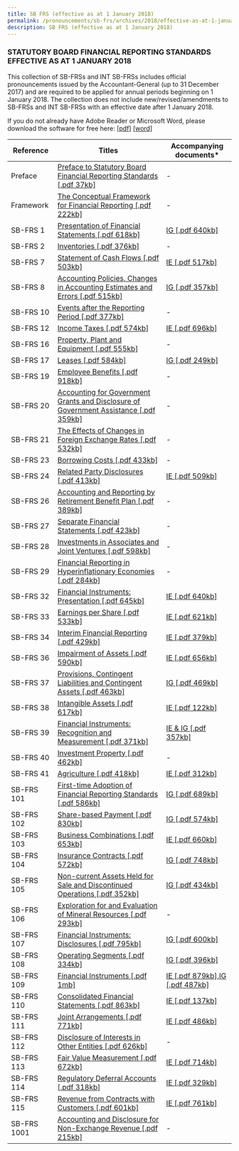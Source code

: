 ```yaml
---
title: SB FRS (effective as at 1 January 2018)
permalink: /pronouncements/sb-frs/archives/2018/effective-as-at-1-january-2018/
description: SB FRS (effective as at 1 January 2018)
---
```

### STATUTORY BOARD FINANCIAL REPORTING STANDARDS EFFECTIVE AS AT 1 JANUARY 2018

This collection of SB-FRSs and INT SB-FRSs includes official pronouncements issued by the Accountant-General (up to 31 December 2017) and are required to be applied for annual periods beginning on 1 January 2018. The collection does not include new/revised/amendments to SB-FRSs and INT SB-FRSs with an effective date after 1 January 2018.

If you do not already have Adobe Reader or Microsoft Word, please download the software for free here: [\[pdf\]](http://www.adobe.com/products/acrobat/readstep2.html) [\[word\]](http://www.microsoft.com/downloads/details.aspx?FamilyID=95e24c87-8732-48d5-8689-ab826e7b8fdf&DisplayLang=en)

| Reference | Titles | Accompanying documents\* |
| -------- | -------- | -------- |
| Preface | [Preface to Statutory Board Financial Reporting Standards [.pdf 37kb]](/files/Docs/Default%20Source/Sb%20Frs/Effective%20As%20At%201%20January%202018/sb-frs_preface.pdf) | - |
| Framework | [The Conceptual Framework for Financial Reporting [.pdf 222kb]](/files/Docs/Default%20Source/Sb%20Frs/Effective%20As%20At%201%20January%202018/sb-frs_framework.pdf) | - |
| SB-FRS 1 | [Presentation of Financial Statements [.pdf 618kb]](/files/Docs/Default%20Source/Sb%20Frs/Effective%20As%20At%201%20January%202018/sb-frs_1_(2018).pdf) | [IG [.pdf 640kb]](/files/Docs/Default%20Source/Sb%20Frs/Effective%20As%20At%201%20January%202018/sb-frs_1_ig_(2018).pdf) |
| SB-FRS 2 | [Inventories [.pdf 376kb]](/files/Docs/Default%20Source/Sb%20Frs/Effective%20As%20At%201%20January%202018/sb-frs_2_(2018).pdf) | - |
| SB-FRS 7 | [Statement of Cash Flows [.pdf 503kb]](/files/Docs/Default%20Source/Sb%20Frs/Effective%20As%20At%201%20January%202018/sb-frs_7_(2018).pdf) | [IE [.pdf 517kb]](/files/Docs/Default%20Source/Sb%20Frs/Effective%20As%20At%201%20January%202018/sb-frs_7_ie_(2018).pdf) |
| SB-FRS 8 | [Accounting Policies, Changes in Accounting Estimates and Errors [.pdf 515kb]](/files/Docs/Default%20Source/Sb%20Frs/Effective%20As%20At%201%20January%202018/sb-frs_8_(2018).pdf) | [IG [.pdf 357kb]](/files/Docs/Default%20Source/Sb%20Frs/Effective%20As%20At%201%20January%202018/sb-frs_8_ig_(2018).pdf) |
| SB-FRS 10 | [Events after the Reporting Period [.pdf 377kb]](/files/Docs/Default%20Source/Sb%20Frs/Effective%20As%20At%201%20January%202018/sb-frs_10_(2018).pdf) | - |
| SB-FRS 12 | [Income Taxes [.pdf 574kb]](/files/Docs/Default%20Source/Sb%20Frs/Effective%20As%20At%201%20January%202018/sb-frs_12_(2018).pdf) | [IE [.pdf 696kb]](/files/Docs/Default%20Source/Sb%20Frs/Effective%20As%20At%201%20January%202018/sb-frs_12_ie_(2018).pdf) |
| SB-FRS 16 | [Property, Plant and Equipment [.pdf 555kb]](/files/Docs/Default%20Source/Sb%20Frs/Effective%20As%20At%201%20January%202018/sb-frs_16_(2018).pdf) | - |
| SB-FRS 17 | [Leases [.pdf 584kb]](/files/Docs/Default%20Source/Sb%20Frs/Effective%20As%20At%201%20January%202018/sb-frs_17_(2018).pdf) | [IG [.pdf 249kb]](/files/Docs/Default%20Source/Sb%20Frs/Effective%20As%20At%201%20January%202018/sb-frs_17_ig_(2018).pdf) |
| SB-FRS 19 | [Employee Benefits [.pdf 918kb]](/files/Docs/Default%20Source/Sb%20Frs/Effective%20As%20At%201%20January%202018/sb-frs_19_(2018).pdf) | - |
| SB-FRS 20 | [Accounting for Government Grants and Disclosure of Government Assistance [.pdf 359kb]](/files/Docs/Default%20Source/Sb%20Frs/Effective%20As%20At%201%20January%202018/sb-frs_20_(2018).pdf) | - |
| SB-FRS 21 | [The Effects of Changes in Foreign Exchange Rates [.pdf 532kb]](/files/Docs/Default%20Source/Sb%20Frs/Effective%20As%20At%201%20January%202018/sb-frs_21_(2018).pdf) | - |
| SB-FRS 23 | [Borrowing Costs [.pdf 433kb]](/files/Docs/Default%20Source/Sb%20Frs/Effective%20As%20At%201%20January%202018/sb-frs_23_(2018).pdf) | - |
| SB-FRS 24 | [Related Party Disclosures [.pdf 413kb]](/files/Docs/Default%20Source/Sb%20Frs/Effective%20As%20At%201%20January%202018/sb-frs_24_(2018).pdf) | [IE [.pdf 509kb]](/files/Docs/Default%20Source/Sb%20Frs/Effective%20As%20At%201%20January%202018/sb-frs_24_ie_(2018).pdf) |
| SB-FRS 26 | [Accounting and Reporting by Retirement Benefit Plan [.pdf 389kb]](/files/Docs/Default%20Source/Sb%20Frs/Effective%20As%20At%201%20January%202018/sb-frs_26_(2018).pdf) | - |
| SB-FRS 27 | [Separate Financial Statements [.pdf 423kb]](/files/Docs/Default%20Source/Sb%20Frs/Effective%20As%20At%201%20January%202018/sb-frs_27_(2018).pdf) | - |
| SB-FRS 28 | [Investments in Associates and Joint Ventures [.pdf 598kb]](/files/Docs/Default%20Source/Sb%20Frs/Effective%20As%20At%201%20January%202018/sb-frs_28_(2018).pdf) | - |
| SB-FRS 29 | [Financial Reporting in Hyperinflationary Economies [.pdf 284kb]](/files/Docs/Default%20Source/Sb%20Frs/Effective%20As%20At%201%20January%202018/sb-frs_29_(2018).pdf) | - |
| SB-FRS 32 | [Financial Instruments: Presentation [.pdf 645kb]](/files/Docs/Default%20Source/Sb%20Frs/Effective%20As%20At%201%20January%202018/sb-frs_32_(2018).pdf) | [IE [.pdf 640kb]](/files/Docs/Default%20Source/Sb%20Frs/Effective%20As%20At%201%20January%202018/sb-frs_32_ie_(2018).pdf) |
| SB-FRS 33 | [Earnings per Share [.pdf 533kb]](/files/Docs/Default%20Source/Sb%20Frs/Effective%20As%20At%201%20January%202018/sb-frs_33_(2018).pdf) | [IE [.pdf 621kb]](/files/Docs/Default%20Source/Sb%20Frs/Effective%20As%20At%201%20January%202018/sb-frs_33_ie_(2018).pdf) |
| SB-FRS 34 | [Interim Financial Reporting [.pdf 429kb]](/files/Docs/Default%20Source/Sb%20Frs/Effective%20As%20At%201%20January%202018/sb-frs_34_(2018).pdf) | [IE [.pdf 379kb]](/files/Docs/Default%20Source/Sb%20Frs/Effective%20As%20At%201%20January%202018/sb-frs_34_ie_(2018).pdf) |
| SB-FRS 36 | [Impairment of Assets [.pdf 590kb]](/files/Docs/Default%20Source/Sb%20Frs/Effective%20As%20At%201%20January%202018/sb-frs_36_(2018).pdf) | [IE [.pdf 656kb]](/files/Docs/Default%20Source/Sb%20Frs/Effective%20As%20At%201%20January%202018/sb-frs_36_ie_(2018).pdf) |
| SB-FRS 37 | [Provisions, Contingent Liabilities and Contingent Assets [.pdf 463kb]](/files/Docs/Default%20Source/Sb%20Frs/Effective%20As%20At%201%20January%202018/sb-frs_37_(2018).pdf) | [IG [.pdf 469kb]](/files/Docs/Default%20Source/Sb%20Frs/Effective%20As%20At%201%20January%202018/sb-frs_37_ig_(2018).pdf) |
| SB-FRS 38 | [Intangible Assets [.pdf 617kb]](/files/Docs/Default%20Source/Sb%20Frs/Effective%20As%20At%201%20January%202018/sb-frs_38_(2018).pdf) | [IE [.pdf 122kb]](/files/Docs/Default%20Source/Sb%20Frs/Effective%20As%20At%201%20January%202018/sb-frs_38_ie_(2018).pdf) |
| SB-FRS 39 | [Financial Instruments: Recognition and Measurement [.pdf 371kb]](/files/Docs/Default%20Source/Sb%20Frs/Effective%20As%20At%201%20January%202018/sb-frs_39_(2018).pdf) | [IE & IG [.pdf 357kb]](/files/Docs/Default%20Source/Sb%20Frs/Effective%20As%20At%201%20January%202018/sb-frs_39_ie_ig_(2018).pdf) |
| SB-FRS 40 | [Investment Property [.pdf 462kb]](/files/Docs/Default%20Source/Sb%20Frs/Effective%20As%20At%201%20January%202018/sb-frs_40_(2018).pdf) | - |
| SB-FRS 41 | [Agriculture [.pdf 418kb]](/files/Docs/Default%20Source/Sb%20Frs/Effective%20As%20At%201%20January%202018/sb-frs_41_(2018).pdf) | [IE [.pdf 312kb]](/files/Docs/Default%20Source/Sb%20Frs/Effective%20As%20At%201%20January%202018/sb-frs_41_ie_(2018).pdf) |
| SB-FRS 101 | [First-time Adoption of Financial Reporting Standards [.pdf 586kb]](/files/Docs/Default%20Source/Sb%20Frs/Effective%20As%20At%201%20January%202018/sb-frs_101_(2018).pdf) | [IG [.pdf 689kb]](/files/Docs/Default%20Source/Sb%20Frs/Effective%20As%20At%201%20January%202018/sb-frs_101_ig_(2018).pdf) |
| SB-FRS 102 | [Share-based Payment [.pdf 830kb]](/files/Docs/Default%20Source/Sb%20Frs/Effective%20As%20At%201%20January%202018/sb-frs_102_(2018).pdf) | [IG [.pdf 574kb]](/files/Docs/Default%20Source/Sb%20Frs/Effective%20As%20At%201%20January%202018/sb-frs_102_ig_(2018).pdf) |
| SB-FRS 103 | [Business Combinations [.pdf 653kb]](/files/Docs/Default%20Source/Sb%20Frs/Effective%20As%20At%201%20January%202018/sb-frs_103_(2018).pdf) | [IE [.pdf 660kb]](/files/Docs/Default%20Source/Sb%20Frs/Effective%20As%20At%201%20January%202018/sb-frs_103_ie_(2018).pdf) |
| SB-FRS 104 | [Insurance Contracts [.pdf 572kb]](/files/Docs/Default%20Source/Sb%20Frs/Effective%20As%20At%201%20January%202018/sb-frs_104_(2018).pdf) | [IG [.pdf 748kb]](/files/Docs/Default%20Source/Sb%20Frs/Effective%20As%20At%201%20January%202018/sb-frs_104_ig_(2018).pdf) |
| SB-FRS 105 | [Non-current Assets Held for Sale and Discontinued Operations [.pdf 352kb]](/files/Docs/Default%20Source/Sb%20Frs/Effective%20As%20At%201%20January%202018/sb-frs_105_(2018).pdf) | [IG [.pdf 434kb]](/files/Docs/Default%20Source/Sb%20Frs/Effective%20As%20At%201%20January%202018/sb-frs_105_ig_(2018).pdf) |
| SB-FRS 106 | [Exploration for and Evaluation of Mineral Resources [.pdf 293kb]](/files/Docs/Default%20Source/Sb%20Frs/Effective%20As%20At%201%20January%202018/sb-frs_106_(2018).pdf) | - |
| SB-FRS 107 | [Financial Instruments: Disclosures [.pdf 795kb]](/files/Docs/Default%20Source/Sb%20Frs/Effective%20As%20At%201%20January%202018/sb-frs_107_(2018).pdf) | [IG [.pdf 600kb]](/files/Docs/Default%20Source/Sb%20Frs/Effective%20As%20At%201%20January%202018/sb-frs_107_ig_(2018).pdf) |
| SB-FRS 108 | [Operating Segments [.pdf 334kb]](/files/Docs/Default%20Source/Sb%20Frs/Effective%20As%20At%201%20January%202018/sb-frs_108_(2018).pdf) | [IG [.pdf 396kb]](/files/Docs/Default%20Source/Sb%20Frs/Effective%20As%20At%201%20January%202018/sb-frs_108_ig_(2018).pdf) |
| SB-FRS 109 | [Financial Instruments [.pdf 1mb]](/files/Docs/Default%20Source/Sb%20Frs/Effective%20As%20At%201%20January%202018/sb-frs_109_(2018).pdf) | [IE [.pdf 879kb]](/files/Docs/Default%20Source/Sb%20Frs/Effective%20As%20At%201%20January%202018/sb-frs_109_ie_(2018).pdf),[IG [.pdf 487kb]](/files/Docs/Default%20Source/Sb%20Frs/Effective%20As%20At%201%20January%202018/sb-frs_109_ig_(2018).pdf) |
| SB-FRS 110 | [Consolidated Financial Statements [.pdf 863kb]](/files/Docs/Default%20Source/Sb%20Frs/Effective%20As%20At%201%20January%202018/sb-frs_110_(2018).pdf) | [IE [.pdf 137kb]](/files/Docs/Default%20Source/Sb%20Frs/Effective%20As%20At%201%20January%202018/sb-frs_110_ie_(2018).pdf) |
| SB-FRS 111 | [Joint Arrangements [.pdf 771kb]](/files/Docs/Default%20Source/Sb%20Frs/Effective%20As%20At%201%20January%202018/sb-frs_111_(2018).pdf) | [IE [.pdf 486kb]](/files/Docs/Default%20Source/Sb%20Frs/Effective%20As%20At%201%20January%202018/sb-frs_111_ie_(2018).pdf) |
| SB-FRS 112 | [Disclosure of Interests in Other Entities [.pdf 626kb]](/files/Docs/Default%20Source/Sb%20Frs/Effective%20As%20At%201%20January%202018/sb-frs_112_(2018).pdf) | - |
| SB-FRS 113 | [Fair Value Measurement [.pdf 672kb]](/files/Docs/Default%20Source/Sb%20Frs/Effective%20As%20At%201%20January%202018/sb-frs_113_(2018).pdf) | [IE [.pdf 714kb]](/files/Docs/Default%20Source/Sb%20Frs/Effective%20As%20At%201%20January%202018/sb-frs_113_ie_(2018).pdf) |
| SB-FRS 114 | [Regulatory Deferral Accounts [.pdf 318kb]](/files/Docs/Default%20Source/Sb%20Frs/Effective%20As%20At%201%20January%202018/sb-frs_114_(2018).pdf) | [IE [.pdf 329kb]](/files/Docs/Default%20Source/Sb%20Frs/Effective%20As%20At%201%20January%202018/sb-frs_114_ie_(2018).pdf) |
| SB-FRS 115 | [Revenue from Contracts with Customers [.pdf 601kb]](/files/Docs/Default%20Source/Sb%20Frs/Effective%20As%20At%201%20January%202018/sb-frs_115_(2018).pdf) | [IE [.pdf 761kb]](/files/Docs/Default%20Source/Sb%20Frs/Effective%20As%20At%201%20January%202018/sb-frs_115_ie_(2018).pdf) |
| SB-FRS 1001 | [Accounting and Disclosure for Non-Exchange Revenue [.pdf 215kb]](/files/Docs/Default%20Source/Sb%20Frs/Effective%20As%20At%201%20January%202018/sb-frs1001_non-exchange_revenue_(2018).pdf) | - |